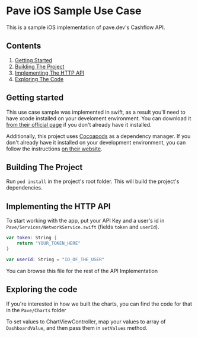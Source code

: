 # Pave iOS Sample Use Case

This is a sample iOS implementation of pave.dev's Cashflow API.

## Contents

1. [Getting Started](#getting-started)
2. [Building The Project](#building-the-project)
3. [Implementing The HTTP API](#implementing-the-http-api)
3. [Exploring The Code](#exploring-the-code)


## Getting started
This use case sample was implemented in swift, as a result you'll need to have xcode installed on your develoment environment. You can download it [from their official page](https://developer.apple.com/xcode/) if you don't already have it installed.

Additionally, this project uses [Cocoapods](https://cocoapods.org/) as a dependency manager. If you don't already have it installed on your development environment, you can follow the instructions [on their website](https://cocoapods.org/).

## Building The Project
Run `pod install` in the project's root folder. This will build the project's dependencies.

## Implementing the HTTP API
To start working with the app, put your API Key and a user's id  in `Pave/Services/NetworkService.swift` (fields `token` and `userId`).
```swift
var token: String {
	return "YOUR_TOKEN_HERE"
}
```

```swift
var userId: String = "ID_OF_THE_USER"
```

You can browse this file for the rest of the API Implementation

## Exploring the code

If you're interested in how we built the charts, you can find the code for that in the `Pave/Charts` folder

To set values to ChartViewController, map your values to array of `DashboardValue`, and then pass them in `setValues` method.

